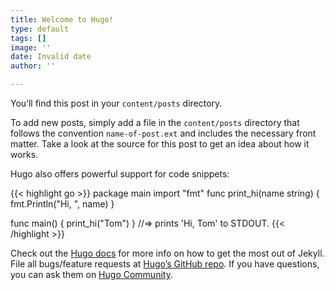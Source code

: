 ```yaml
---
title: Welcome to Hugo!
type: default
tags: []
image: ''
date: Invalid date
author: ''

---
```

You’ll find this post in your `content/posts` directory.

To add new posts, simply add a file in the `content/posts` directory that follows the convention `name-of-post.ext` and includes the necessary front matter. Take a look at the source for this post to get an idea about how it works.

Hugo also offers powerful support for code snippets:

{{< highlight go >}}
package main
import "fmt"
func print_hi(name string) {
  fmt.Println("Hi, ", name)
}

func main() {
  print_hi("Tom")
}
//=> prints 'Hi, Tom' to STDOUT.
{{< /highlight >}}

Check out the [Hugo docs][hugo-docs] for more info on how to get the most out of Jekyll. File all bugs/feature requests at [Hugo’s GitHub repo][hugo-gh]. If you have questions, you can ask them on [Hugo Community][hugo-community].

[hugo-docs]: https://gohugo.io/documentation/
[hugo-gh]:   https://github.com/gohugoio/hugo
[hugo-community]: https://discourse.gohugo.io/
